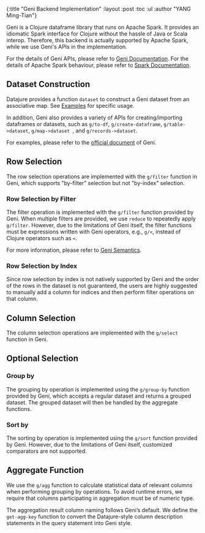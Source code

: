 {:title  "Geni Backend Implementation"
 :layout :post
 :toc :ul
 :author "YANG Ming-Tian"}

Geni is a Clojure dataframe library that runs on Apache Spark. It provides an idiomatic Spark interface for Clojure without the hassle of Java or Scala interop. Therefore, this backend is actually supported by Apache Spark, while we use Geni's APIs in the implementation.

For the details of Geni APIs, please refer to [Geni Documentation](https://github.com/zero-one-group/geni). For the details of Apache Spark behaviour, please refer to [Spark Documentation](https://spark.apache.org/docs/latest/).

## Dataset Construction

Datajure provides a function `dataset` to construct a Geni dataset from an associative map. See [Examples](/pages-output/examples/) for specific usage.

In addition, Geni also provides a variety of APIs for creating/importing dataframes or datasets, such as `g/to-df`, `g/create-dataframe`, `g/table->dataset`, `g/map->dataset `, and `g/records->dataset`.

For examples, please refer to the [official document](https://github.com/zero-one-group/geni/blob/develop/docs/manual_dataset_creation.md) of Geni.

## Row Selection

The row selection operations are implemented with the `g/filter` function in Geni, which supports "by-filter" selection but not "by-index" selection.

### Row Selection by Filter

The filter operation is implemented with the `g/filter` function provided by Geni. When multiple filters are provided, we use `reduce` to repeatedly apply `g/filter`. However, due to the limitations of Geni itself, the filter functions must be expressions written with Geni operators, e.g., `g/<`, instead of Clojure operators such as `<`.

For more information, please refer to [Geni Semantics](https://github.com/zero-one-group/geni/blob/develop/docs/semantics.md).

### Row Selection by Index

Since row selection by index is not natively supported by Geni and the order of the rows in the dataset is not guaranteed, the users are highly suggested to manually add a column for indices and then perform filter operations on that column.

## Column Selection

The column selection operations are implemented with the `g/select` function in Geni.

## Optional Selection

### Group by

The grouping by operation is implemented using the `g/group-by` function provided by Geni, which accepts a regular dataset and returns a grouped dataset. The grouped dataset will then be handled by the aggregate functions.

### Sort by

The sorting by operation is implemented using the `g/sort` function provided by Geni. However, due to the limitations of Geni itself, customized comparators are not supported.

## Aggregate Function

We use the `g/agg` function to calculate statistical data of relevant columns when performing grouping by operations. To avoid runtime errors, we require that columns participating in aggregation must be of numeric type.

The aggregation result column naming follows Geni’s default. We define the `get-agg-key` function to convert the Datajure-style column description statements in the query statement into Geni style.